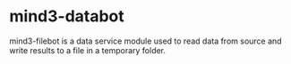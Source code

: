 mind3-databot
=======

mind3-filebot is a data service module used to read data from source and write results to a file in a temporary folder.